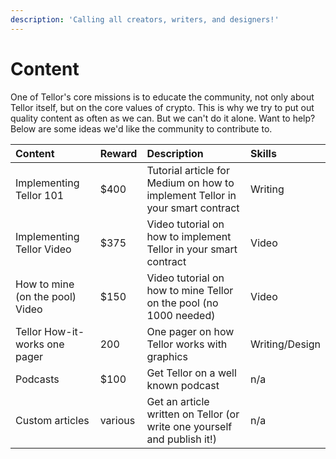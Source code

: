 ```yaml
---
description: 'Calling all creators, writers, and designers!'
---
```


# Content

One of Tellor's core missions is to educate the community, not only about Tellor itself, but on the core values of crypto.  This is why we try to put out quality content as often as we can.  But we can't do it alone.  Want to help?  Below are some ideas we'd like the community to contribute to.

| Content | Reward | Description | Skills |
| :--- | :--- | :--- | :--- |
| Implementing Tellor 101 | $400 | Tutorial article for Medium on how to implement Tellor in your smart contract | Writing |
| Implementing Tellor Video | $375 | Video tutorial on how to implement Tellor in your smart contract | Video |
| How to mine \(on the pool\) Video | $150 | Video tutorial on how to mine Tellor on the pool \(no 1000 needed\) | Video |
| Tellor How-it-works one pager | 200 | One pager on how Tellor works with graphics | Writing/Design |
| Podcasts | $100 | Get Tellor on a well known podcast | n/a |
| Custom articles | various | Get an article written on Tellor \(or write one yourself and publish it!\) | n/a |

